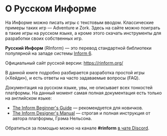 # О Русском Информе

На Информе можно писать игры с текстовым вводом. Классические примеры таких игр — Adventure и Zork. Здесь на сайте можно поиграть в такие игры на русском языке, а кроме этого скачать инструменты для разработки своих собственных игр.

**Русский Информ** (RInform) — это перевод стандартной библиотеки популярной на западе системы [Inform 6](http://www.inform-fiction.org/inform6.html).

Официальный сайт русской версии: <https://rinform.org/>

В данной книге подробно разбирается разработка простой игры («Хейди»), и есть ответы на часто задаваемые вопросы (FAQ).

Документация на русском языке, увы, не описывает всех тонкостей платформы. На данный момент самая полная документация есть только на английском языке:
* [The Inform Beginner's Guide](https://rinform.org/docs/IBG.pdf) — рекомендуется для новичков.
* [The Inform Designer's Manual](https://rinform.org/docs/DM4.pdf) — строгая и полная инструкция от автора платформы, Грэма Нельсона.

Обратиться за помощью можно на канале **#rinform** [в чате Discord](https://discord.gg/MdT2ZnQ).